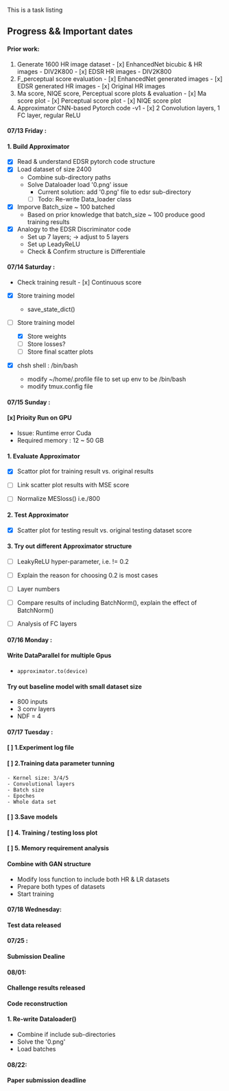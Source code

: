 This is a task listing 



## Progress && Important dates

#### Prior work: 
  1. Generate 1600 HR image dataset 
    - [x] EnhancedNet bicubic & HR images - DIV2K800 
    - [x] EDSR HR images - DIV2K800
  2. F_perceptual score evaluation 
    - [x] EnhancedNet generated images
    - [x] EDSR generated HR images 
    - [x] Original HR images 
  3. Ma score, NIQE score, Perceptual score plots & evaluation 
    - [x] Ma score plot
    - [x] Perceptual score plot 
    - [x] NIQE score plot
  4. Approximator CNN-based Pytorch code -v1
    - [x] 2 Convolution layers, 1 FC layer, regular ReLU 
  
  
#### 07/13 Friday : 
#### 1. Build Approximator 
  - [x] Read & understand EDSR pytorch code structure
  - [x] Load dataset of size 2400
    - Combine sub-directory paths 
    - Solve Dataloader load '0.png' issue 
      - Current solution: add '0.png' file to edsr sub-directory
      - [ ] Todo: Re-write Data_loader class
  - [x] Imporve Batch_size ~ 100 batched 
    -  Based on prior knowledge that batch_size ~ 100 produce good training results 
  - [x] Analogy to the EDSR Discriminator code 
    - Set up 7 layers; -> adjust to 5 layers 
    - Set up LeadyReLU 
    - Check & Confirm structure is Differentiale 

  
  
#### 07/14 Saturday : 
  -  Check training result 
    - [x] Continuous score 
  - [x] Store training model
    - save_state_dict()

  - [ ] Store training model
    - [x] Store weights 
    - [ ] Store losses? 
    - [ ] Store final scatter plots
  - [x] chsh shell : /bin/bash 
    - modify ~/home/.profile file to set up env to be /bin/bash 
    - modify tmux.config file 


#### 07/15 Sunday : 
#### [x] Prioity Run on GPU
  - Issue: Runtime error Cuda
  - Required memory : 12 ~ 50 GB
  
#### 1. Evaluate Approximator
  - [x] Scattor plot for training result vs. original results 
  - [ ] Link scatter plot results with MSE score 
  - [ ] Normalize MESloss() i.e./800

  
#### 2. Test Approximator
  - [x] Scatter plot for testing result vs. original testing dataset score 

#### 3. Try out different Approximator structure 
  - [ ] LeakyReLU hyper-parameter, i.e. != 0.2
  - [ ] Explain the reason for choosing 0.2 is most cases
  - [ ] Layer numbers
  - [ ] Compare results of including BatchNorm(), explain the effect of BatchNorm()
  - [ ] Analysis of FC layers 



#### 07/16 Monday : 
#### Write DataParallel for multiple Gpus
  -     approximator.to(device)
  
#### Try out baseline model with small dataset size 
  - 800 inputs 
  - 3 conv layers 
  - NDF = 4


#### 07/17 Tuesday : 

#### [ ] 1.Experiment log file
#### [ ] 2.Training data parameter tunning 
    - Kernel size: 3/4/5 
    - Convolutional layers 
    - Batch size 
    - Epoches 
    - Whole data set 
    
#### [ ] 3.Save models 
#### [ ] 4. Training / testing loss plot
#### [ ] 5. Memory requirement analysis 

#### Combine with GAN structure 
  - Modify loss function to include both HR & LR datasets
  - Prepare both types of datasets
  - Start training 

#### 07/18 Wednesday: 
#### Test data released 



#### 07/25 :
#### Submission Dealine 


#### 08/01: 
#### Challenge results released 
#### Code reconstruction 
#### 1. Re-write Dataloader()
  - Combine if include sub-directories
  - Solve the '0.png'
  - Load batches 

#### 08/22: 
#### Paper submission deadline 

